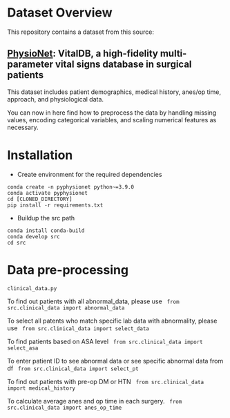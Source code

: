 # Dataset Overview

This repository contains a dataset from this source:

## [PhysioNet](https://physionet.org/content/vitaldb/1.0.0/): VitalDB, a high-fidelity multi-parameter vital signs database in surgical patients

This dataset includes patient demographics, medical history, anes/op time, approach, and physiological data.

You can now in here find how to preprocess the data by handling missing values, encoding categorical variables, and
scaling numerical features as necessary.

# Installation

- Create environment for the required dependencies

```
conda create -n pyphysionet python~=3.9.0
conda activate pyphysionet
cd [CLONED_DIRECTORY]
pip install -r requirements.txt
```

- Buildup the src path

```
conda install conda-build
conda develop src
cd src
```

# Data pre-processing

``
clinical_data.py
``

To find out patients with all abnormal_data, please use
`` from src.clinical_data import abnormal_data``

To select all patents who match specific lab data with abnormality, please use
`` from src.clinical_data import select_data``

To find patients based on ASA level
`` from src.clinical_data import select_asa``

To enter patient ID to see abnormal data or see specific abnormal data from df
`` from src.clinical_data import select_pt``

To find out patients with pre-op DM or HTN
`` from src.clinical_data import medical_history``

To calculate average anes and op time in each surgery.
`` from src.clinical_data import anes_op_time``
  

